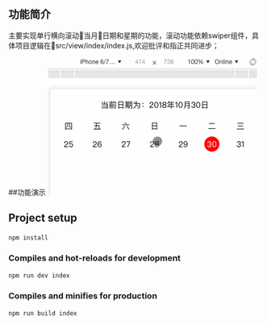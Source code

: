 
## 功能简介

主要实现单行横向滚动当月日期和星期的功能，滚动功能依赖swiper组件，具体项目逻辑在src/view/index/index.js,欢迎批评和指正共同进步；


##功能演示
<img src="src/images/demo.gif" />


## Project setup
```
npm install
```

### Compiles and hot-reloads for development
```
npm run dev index
```

### Compiles and minifies for production
```
npm run build index
```




